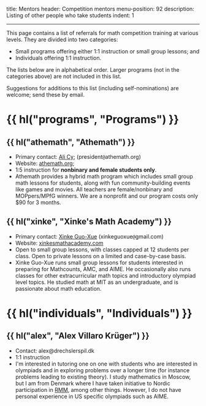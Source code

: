 title: Mentors
header: Competition mentors
menu-position: 92
description: Listing of other people who take students
indent: 1

---

This page contains a list of referrals for
math competition training at various levels.
They are divided into two categories:

- Small programs offering either 1:1 instruction or small group lessons; and
- Individuals offering 1:1 instruction.

The lists below are in alphabetical order.
Larger programs (not in the categories above) are not included in this list.

Suggestions for additions to this list (including self-nominations)
are welcome; send these by email.

# {{ hl("programs", "Programs") }}

## {{ hl("athemath", "Athemath") }}

- Primary contact: [Ali Cy](https://www.egmo.org/people/person1751/);
  ($\text{president}\texttt{@}\text{athemath}{.}\text{org}$)
- Website: [athemath.org](https://athemath.org);
- 1:5 instruction for **nonbinary and female students only**.
- Athemath provides a hybrid math program which includes small group
  math lessons for students, along with fun community-building events like games and movies.
  All teachers are female/nonbinary and MOPpers/MPfG winners.
  We are a nonprofit and our program costs only \$90 for 3 months.

## {{ hl("xinke", "Xinke's Math Academy") }}

- Primary contact: [Xinke Guo-Xue](https://artofproblemsolving.com/community/user/40902)
  ($\text{xinkeguoxue}\texttt{@}\text{gmail}{.}\text{com}$)
- Website: [xinkesmathacademy.com](https://xinkesmathacademy.com/)
- Open to small group lessons, with classes capped at 12 students per class.
  Open to private lessons on a limited and case-by-case basis.
- Xinke Guo-Xue runs small group lessons for students interested in
  preparing for Mathcounts, AMC, and AIME.
  He occasionally also runs classes
  for other extracurricular math topics and introductory olympiad level topics.
  He studied math at MIT as an undergraduate,
  and is passionate about math education.

# {{ hl("individuals", "Individuals") }}

## {{ hl("alex", "Alex Villaro Krüger") }}

- Contact: $\text{alex}@\text{drechslerspil}{.}\text{dk}$
- 1:1 instruction
- I'm interested in tutoring one on one with students who are interested in
  olympiads and in exploring problems over a longer time (for instance problems
  leading to existing theory). I study mathematics in Moscow, but I am from
  Denmark where I have taken initiative to Nordic participation in
  [RMM](https://en.wikipedia.org/wiki/Romanian_Master_of_Mathematics_and_Sciences),
  among other things. However, I do not have personal experience in US specific
  olympiads such as AIME.
